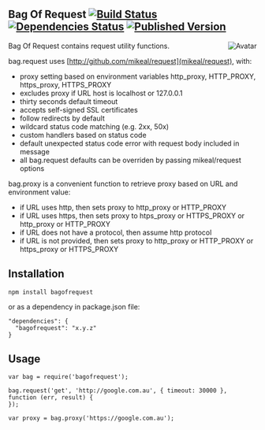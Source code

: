 Bag Of Request [![Build Status](https://secure.travis-ci.org/cliffano/bagofrequest.png?branch=master)](http://travis-ci.org/cliffano/bagofrequest) [![Dependencies Status](https://david-dm.org/cliffano/bagofrequest.png)](http://david-dm.org/cliffano/bagofrequest) [![Published Version](https://badge.fury.io/js/bagofrequest.png)](http://badge.fury.io/js/bagofrequest)
--------------
<img align="right" src="https://raw.github.com/cliffano/bagofrequest/master/avatar.jpg" alt="Avatar"/>

Bag Of Request contains request utility functions.

bag.request uses [http://github.com/mikeal/request](mikeal/request), with:

* proxy setting based on environment variables http_proxy, HTTP_PROXY, https_proxy, HTTPS_PROXY
* excludes proxy if URL host is localhost or 127.0.0.1
* thirty seconds default timeout
* accepts self-signed SSL certificates
* follow redirects by default
* wildcard status code matching (e.g. 2xx, 50x)
* custom handlers based on status code
* default unexpected status code error with request body included in message
* all bag.request defaults can be overriden by passing mikeal/request options

bag.proxy is a convenient function to retrieve proxy based on URL and environment value:

* if URL uses http, then sets proxy to http_proxy or HTTP_PROXY
* if URL uses https, then sets proxy to htps_proxy or HTTPS_PROXY or http_proxy or HTTP_PROXY
* if URL does not have a protocol, then assume http protocol
* if URL is not provided, then sets proxy to http_proxy or HTTP_PROXY or https_proxy or HTTPS_PROXY

Installation
------------

    npm install bagofrequest

or as a dependency in package.json file:

    "dependencies": {
      "bagofrequest": "x.y.z"
    }

Usage
-----

    var bag = require('bagofrequest');

    bag.request('get', 'http://google.com.au', { timeout: 30000 }, function (err, result) {
    });

    var proxy = bag.proxy('https://google.com.au');

